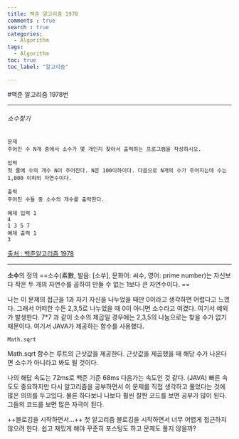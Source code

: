 ```yaml
---
title: 백준 알고리즘 1978
comments : true
search : true
categories:
  - Algorithm
tags:
  - Algorithm
toc: true
toc_label: "알고리즘"

---
```


#백준 알고리즘 1978번


* * *
###### 소수찾기
```
문제
주어진 수 N개 중에서 소수가 몇 개인지 찾아서 출력하는 프로그램을 작성하시오.

입력
첫 줄에 수의 개수 N이 주어진다. N은 100이하이다. 다음으로 N개의 수가 주어지는데 수는 1,000 이하의 자연수이다.

출력
주어진 수들 중 소수의 개수를 출력한다.

예제 입력 1
4
1 3 5 7
예제 출력 1
3
```
[출처 : 백준알고리즘 1978](https://www.acmicpc.net/problem/1978)


* * *

**소수**의 정의
==소수(素數, 발음: [소쑤], 문화어: 씨수, 영어: prime number)는 자신보다 작은 두 개의 자연수를 곱하여 만들 수 없는 1보다 큰 자연수이다. ==

나는 이 문제의 접근을 1과 자기 자신을 나누었을 때만 0이라고 생각하면 어렵다고 느꼈다. 그래서 어떠한 수든 2,3,5로 나누었을 때 0이 아니면 소수라고 여겼다. 여기서 예외가 발생한다. 7*7 과 같이 소수의 제곱일 경우에는 2,3,5의 나눔으로는 찾을 수가 없기 때문이다. 여기서 JAVA가 제공하는 함수를 사용했다.

`Math.sqrt`

Math.sqrt 함수는 루트의 근삿값을 제공한다. 근삿값을 제곱했을 때 해당 수가 나온다면 소수가 아니라고 봐도 될 것이다.




나의 해답 속도는 72ms로 백준 기준 68ms 다음가는 속도인 것 같다. (JAVA)
빠른 속도도 중요하지만 다시 알고리즘을 공부하면서 이 문제를 직접 생각하고 풀었다는 것에 많은 의의를 두고있다. 물론 하다보니 나보다 훨씬 잘짠 코드를 보면 공부가 많이 된다. 그들의 코드를 보면 많은 자극이 된다.


++블로깅을 시작하면서...++
첫 알고리즘 블로깅을 시작하면서 너무 어렵게 접근하지 않으려 한다.
쉽고 재밌게 해야 꾸준히 포스팅도 하고 문제도 풀지 않을까?



